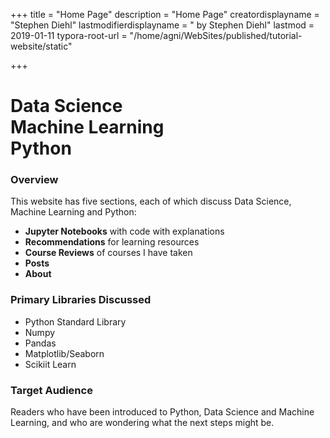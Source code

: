 +++
title = "Home Page"
description = "Home Page"
creatordisplayname = "Stephen Diehl"
lastmodifierdisplayname = " by Stephen Diehl"
lastmod = 2019-01-11
typora-root-url = "/home/agni/WebSites/published/tutorial-website/static"

+++

# Data Science<br/> Machine Learning<br/> Python

### Overview

This website has five sections, each of which discuss Data Science, Machine Learning and Python:

* **Jupyter Notebooks** with code with explanations
* **Recommendations** for learning resources
* **Course Reviews** of courses I have taken
* **Posts** 
* **About**

### Primary Libraries Discussed 
- Python Standard Library
- Numpy
- Pandas
- Matplotlib/Seaborn
- Scikiit Learn

### Target Audience

Readers who have been introduced to Python, Data Science and Machine Learning, and who are wondering what the next steps might be.